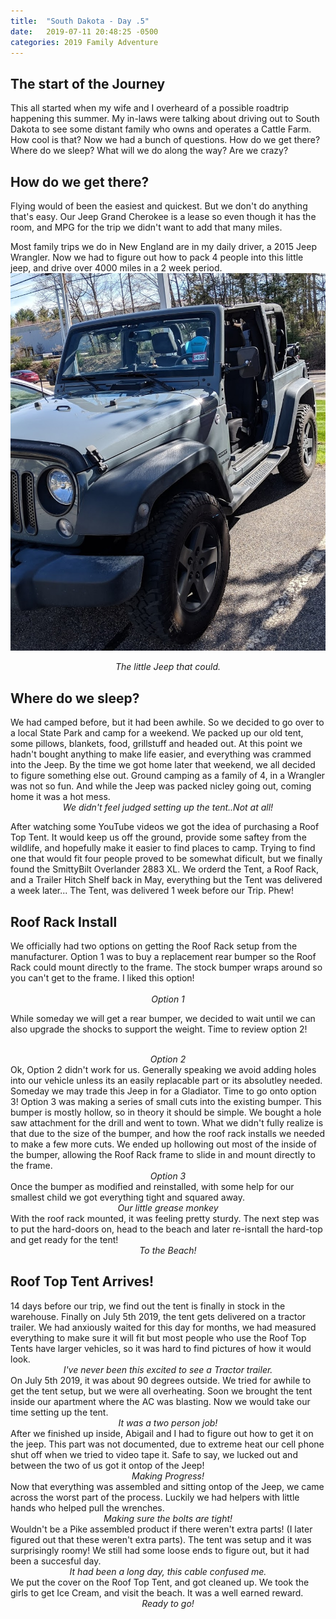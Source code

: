 ```yaml
---
title:  "South Dakota - Day .5"
date:   2019-07-11 20:48:25 -0500
categories: 2019 Family Adventure
---
```


<h2 class="section-heading">The start of the Journey</h2>

This all started when my wife and I overheard of a possible roadtrip happening this summer. My in-laws were talking about driving out to South Dakota to see some distant family who owns and operates a Cattle Farm. How cool is that?
Now we had a bunch of questions. How do we get there? Where do we sleep? What will we do along the way? Are we crazy?

          
<h2 class="section-heading">How do we get there?</h2>

Flying would of been the easiest and quickest. But we don't do anything that's easy. Our Jeep Grand Cherokee is a lease so even though it has the room, and MPG for the trip we didn't want to add that many miles.

Most family trips we do in New England are in my daily driver, a 2015 Jeep Wrangler. Now we had to figure out how to pack 4 people into this little jeep, and drive over 4000 miles in a 2 week period.
![The Little Jeep that could](/assets/2019-SD\img\Jeep_soft_nomods.jpg)
<center><em>The little Jeep that could.</em></center>

<h2 class="section-heading">Where do we sleep?</h2>
We had camped before, but it had been awhile. So we decided to go over to a local State Park and camp for a weekend. We packed up our old tent, some pillows, blankets, food, grillstuff and headed out. At this point we hadn't bought anything to make life easier, and everything was crammed into the Jeep. By the time we got home later that weekend, we all decided to figure something else out. Ground camping as a family of 4, in a Wrangler was not so fun. And while the Jeep was packed nicley going out, coming home it was a hot mess.

<img class="img-fluid" src="{{site.baseurl}}/assets/2019-SD\img\BearBrook_TentSetup.jpg" alt="">

<center><em>We didn't feel judged setting up the tent..Not at all!</em></center>
<p>After watching some YouTube videos we got the idea of purchasing a Roof Top Tent. It would keep us off the ground, provide some saftey from the wildlife, and hopefully make it easier to find places to camp. Trying to find one that would fit four people proved to be somewhat dificult, but we finally found the SmittyBilt Overlander 2883 XL. We orderd the Tent, a Roof Rack, and a Trailer Hitch Shelf back in May, everything but the Tent was delivered a week later... The Tent, was delivered 1 week before our Trip. Phew!</p>
<h2 class="section-heading">Roof Rack Install</h2>
We officially had two options on getting the Roof Rack setup from the manufacturer. Option 1 was to buy a replacement rear bumper so the Roof Rack could mount directly to the frame. The stock bumper wraps around so you can't get to the frame. I liked this option!
<center>
<img class="img-fluid" src="{{site.baseurl}}/assets/2019-SD\img\RoofRack_Option1.JPG" alt=""><br>
<em>Option 1</em> </center>
<p>While someday we will get a rear bumper, we decided to wait until we can also upgrade the shocks to support the weight. Time to review option 2!</p>
<img class="img-fluid" src="{{site.baseurl}}/assets/2019-SD\img\RoofRack_Option2.JPG" alt="">
<center><em>Option 2</em></center> 
Ok, Option 2 didn't work for us. Generally speaking we avoid adding holes into our vehicle unless its an easily replacable part or its absolutley needed. Someday we may trade this Jeep in for a Gladiator. Time to go onto option 3!
Option 3 was making a series of small cuts into the existing bumper. This bumper is mostly hollow, so in theory it should be simple. We bought a hole saw attachment for the drill and went to town. What we didn't fully realize is that due to the size of the bumper, and how the roof rack installs we needed to make a few more cuts. We ended up hollowing out most of the inside of the bumper, allowing the Roof Rack frame to slide in and mount directly to the frame.
<img class="img-fluid" src="{{site.baseurl}}/assets/2019-SD\img\RoofRack_Bumper_mod_1.jpg" alt="">
<center><em>Option 3</em></center> 
Once the bumper as modified and reinstalled, with some help for our smallest child we got everything tight and squared away.
<img class="img-fluid" src="{{site.baseurl}}/assets/2019-SD\img\RoofRack_TheaHelper.jpg" alt="">
<center><em>Our little grease monkey</em></center>
With the roof rack mounted, it was feeling pretty sturdy. The next step was to put the hard-doors on, head to the beach and later re-isntall the hard-top and get ready for the tent!
<img class="img-fluid" src="{{site.baseurl}}/assets/2019-SD\img\RoofRack_HardDoors.JPG" alt="">
<center><em>To the Beach!</em></center>
<!--Talk about the roof rack here-->
<h2 class="section-heading">Roof Top Tent Arrives!</h2>
14 days before our trip, we find out the tent is finally in stock in the warehouse. Finally on July 5th 2019, the tent gets delivered on a tractor trailer. We had anxiously waited for this day for months, we had measured everything to make sure it will fit but most people who use the Roof Top Tents have larger vehicles, so it was hard to find pictures of how it would look.
<img class="img-fluid" src="{{site.baseurl}}/assets/2019-SD\img\JK_TentDelivery.jpg" alt="">
<center><em>I've never been this excited to see a Tractor trailer.</em></center>
On July 5th 2019, it was about 90 degrees outside. We tried for awhile to get the tent setup, but we were all overheating. Soon we brought the tent inside our apartment where the AC was blasting. Now we would take our time setting up the tent.
<img class="img-fluid" src="{{site.baseurl}}/assets/2019-SD\img\RTT_indoor_setup.jpg" alt="">
<center><em>It was a two person job!</em></center>
After we finished up inside, Abigail and I had to figure out how to get it on the jeep. This part was not documented, due to extreme heat our cell phone shut off when we tried to video tape it. Safe to say, we lucked out and between the two of us got it ontop of the Jeep!
<img class="img-fluid" src="{{site.baseurl}}/assets/2019-SD\img\RTT_Outdoor_OnTheJeep.jpg" alt="">
<center><em>Making Progress!</em></center>
Now that everything was assembled and sitting ontop of the Jeep, we came across the worst part of the process. Luckily we had helpers with little hands who helped pull the wrenches.
<img class="img-fluid" src="{{site.baseurl}}/assets/2019-SD\img\RTT_JRP_Help_mountbrackets.jpg" alt="">
<center><em>Making sure the bolts are tight!</em></center>
Wouldn't be a Pike assembled product if there weren't extra parts! (I later figured out that these weren't extra parts). The tent was setup and it was surprisingly roomy! We still had some loose ends to figure out, but it had been a succesful day. 
<img class="img-fluid" src="{{site.baseurl}}/assets/2019-SD\img\RTT_ExtraParts.jpg" alt="">
<center><em>It had been a long day, this cable confused me.</em></center>
We put the cover on the Roof Top Tent, and got cleaned up. We took the girls to get Ice Cream, and visit the beach. It was a well earned reward.
<img class="img-fluid" src="{{site.baseurl}}/assets/2019-SD\img\RTT_closedUp.jpg" alt="">
<center><em>Ready to go!</em></center>

